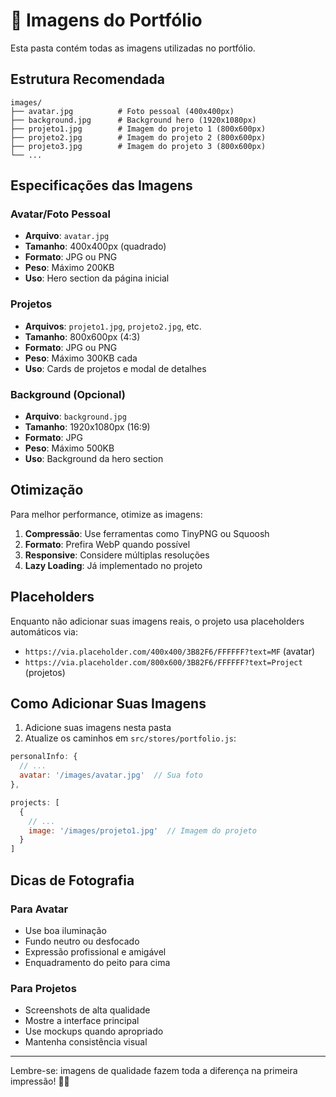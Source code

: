 # 📸 Imagens do Portfólio

Esta pasta contém todas as imagens utilizadas no portfólio.

## Estrutura Recomendada

```
images/
├── avatar.jpg          # Foto pessoal (400x400px)
├── background.jpg      # Background hero (1920x1080px)
├── projeto1.jpg        # Imagem do projeto 1 (800x600px)
├── projeto2.jpg        # Imagem do projeto 2 (800x600px)
├── projeto3.jpg        # Imagem do projeto 3 (800x600px)
└── ...
```

## Especificações das Imagens

### Avatar/Foto Pessoal
- **Arquivo**: `avatar.jpg`
- **Tamanho**: 400x400px (quadrado)
- **Formato**: JPG ou PNG
- **Peso**: Máximo 200KB
- **Uso**: Hero section da página inicial

### Projetos
- **Arquivos**: `projeto1.jpg`, `projeto2.jpg`, etc.
- **Tamanho**: 800x600px (4:3)
- **Formato**: JPG ou PNG
- **Peso**: Máximo 300KB cada
- **Uso**: Cards de projetos e modal de detalhes

### Background (Opcional)
- **Arquivo**: `background.jpg`
- **Tamanho**: 1920x1080px (16:9)
- **Formato**: JPG
- **Peso**: Máximo 500KB
- **Uso**: Background da hero section

## Otimização

Para melhor performance, otimize as imagens:

1. **Compressão**: Use ferramentas como TinyPNG ou Squoosh
2. **Formato**: Prefira WebP quando possível
3. **Responsive**: Considere múltiplas resoluções
4. **Lazy Loading**: Já implementado no projeto

## Placeholders

Enquanto não adicionar suas imagens reais, o projeto usa placeholders automáticos via:
- `https://via.placeholder.com/400x400/3B82F6/FFFFFF?text=MF` (avatar)
- `https://via.placeholder.com/800x600/3B82F6/FFFFFF?text=Project` (projetos)

## Como Adicionar Suas Imagens

1. Adicione suas imagens nesta pasta
2. Atualize os caminhos em `src/stores/portfolio.js`:

```javascript
personalInfo: {
  // ...
  avatar: '/images/avatar.jpg'  // Sua foto
},

projects: [
  {
    // ...
    image: '/images/projeto1.jpg'  // Imagem do projeto
  }
]
```

## Dicas de Fotografia

### Para Avatar
- Use boa iluminação
- Fundo neutro ou desfocado
- Expressão profissional e amigável
- Enquadramento do peito para cima

### Para Projetos
- Screenshots de alta qualidade
- Mostre a interface principal
- Use mockups quando apropriado
- Mantenha consistência visual

---

Lembre-se: imagens de qualidade fazem toda a diferença na primeira impressão! 📸✨
